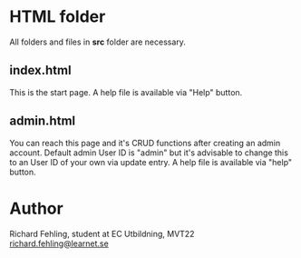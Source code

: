 # HTML folder
All folders and files in **src** folder are necessary.

## index.html
This is the start page. A help file is available via "Help" button.

## admin.html
You can reach this page and it's CRUD functions after creating an admin account.
Default admin User ID is "admin" but it's advisable to change this to an User ID
of your own via update entry.
A help file is available via "help" button.

# Author
Richard Fehling, student at EC Utbildning, MVT22<br/>
richard.fehling@learnet.se